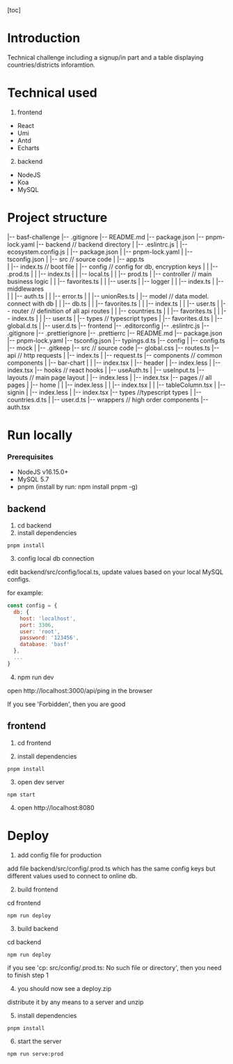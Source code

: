 
[toc]

# Introduction
Technical challenge including a signup/in part and a table displaying countries/districts inforamtion.

# Technical used

1. frontend
- React
- Umi
- Antd
- Echarts

2. backend
- NodeJS
- Koa
- MySQL

# Project structure


|-- basf-challenge
    |-- .gitignore
    |-- README.md
    |-- package.json
    |-- pnpm-lock.yaml
    |-- backend                    // backend directory
    |   |-- .eslintrc.js
    |   |-- ecosystem.config.js
    |   |-- package.json
    |   |-- pnpm-lock.yaml
    |   |-- tsconfig.json
    |   |-- src                   // source code
    |       |-- app.ts           
    |       |-- index.ts          // boot file
    |       |-- config            // config for db, encryption keys
    |       |   |-- .prod.ts
    |       |   |-- index.ts
    |       |   |-- local.ts
    |       |   |-- prod.ts
    |       |-- controller        // main business logic
    |       |   |-- favorites.ts
    |       |   |-- user.ts
    |       |-- logger
    |       |   |-- index.ts
    |       |-- middlewares       
    |       |   |-- auth.ts
    |       |   |-- error.ts
    |       |   |-- unionRes.ts
    |       |-- model              // data model. connect with db
    |       |   |-- db.ts
    |       |   |-- favorites.ts
    |       |   |-- index.ts
    |       |   |-- user.ts
    |       |-- router              // definition of all api routes
    |       |   |-- countries.ts
    |       |   |-- favorites.ts
    |       |   |-- index.ts
    |       |   |-- user.ts
    |       |-- types                 // typescript types
    |           |-- favorites.d.ts
    |           |-- global.d.ts
    |           |-- user.d.ts
    |-- frontend
        |-- .editorconfig
        |-- .eslintrc.js
        |-- .gitignore
        |-- .prettierignore
        |-- .prettierrc
        |-- README.md
        |-- package.json
        |-- pnpm-lock.yaml
        |-- tsconfig.json
        |-- typings.d.ts
        |-- config
        |   |-- config.ts
        |-- mock
        |   |-- .gitkeep
        |-- src                         // source code
            |-- global.css
            |-- routes.ts
            |-- api                      // http requests
            |   |-- index.ts
            |   |-- request.ts
            |-- components               // common components
            |   |-- bar-chart
            |   |   |-- index.tsx
            |   |-- header
            |       |-- index.less
            |       |-- index.tsx
            |-- hooks                      // react hooks
            |   |-- useAuth.ts
            |   |-- useInput.ts
            |-- layouts                   // main page layout
            |   |-- index.less
            |   |-- index.tsx
            |-- pages                      // all pages
            |   |-- home
            |   |   |-- index.less
            |   |   |-- index.tsx
            |   |   |-- tableColumn.tsx
            |   |-- signin
            |       |-- index.less
            |       |-- index.tsx
            |-- types                      //typescript types
            |   |-- countries.d.ts
            |   |-- user.d.ts
            |-- wrappers                   // high order components
                |-- auth.tsx




# Run locally

### Prerequisites
- NodeJS v16.15.0+
- MySQL 5.7
- pnpm (install by run: npm install pnpm -g)

## backend

1. cd backend
2. install dependencies

```
pnpm install
```
3. config local db connection

edit backend/src/config/local.ts, update values based on your local MySQL configs.

for example:
```javascript
const config = {
  db: {
    host: 'localhost',
    port: 3306,
    user: 'root',
    password: '123456',
    database: 'basf'
  },
  ...
}
```

4. npm run dev

open http://localhost:3000/api/ping in the browser

If you see 'Forbidden', then you are good

## frontend

1. cd frontend

2. install dependencies

```
pnpm install
```
3. open dev server
```
npm start
```
4. open http://localhost:8080

# Deploy

1. add config file for production

add file backend/src/config/.prod.ts which has the same config keys but different values used to connect to online db.

2. build frontend

cd frontend

```
npm run deploy
```
3. build backend

cd backend

```
npm run deploy
```

if you see 'cp: src/config/.prod.ts: No such file or directory', then you need to finish step 1

4. you should now see a deploy.zip

distribute it by any means to a server and unzip

5. install dependencies
```
pnpm install
```

6. start the server
```
npm run serve:prod
```